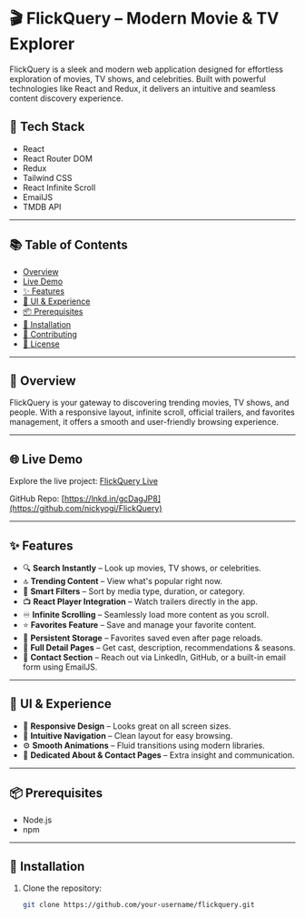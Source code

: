 # 🎬 FlickQuery – Modern Movie & TV Explorer

FlickQuery is a sleek and modern web application designed for effortless exploration of movies, TV shows, and celebrities. Built with powerful technologies like React and Redux, it delivers an intuitive and seamless content discovery experience.

## 🔧 Tech Stack

- React  
- React Router DOM  
- Redux  
- Tailwind CSS  
- React Infinite Scroll  
- EmailJS  
- TMDB API  

---

## 📚 Table of Contents

- [Overview](#overview)
- [Live Demo](#live-demo)
- [✨ Features](#-features)
- [📸 UI & Experience](#-ui--experience)
- [📦 Prerequisites](#prerequisites)
- [🚀 Installation](#installation)
- [🤝 Contributing](#contributing)
- [📝 License](#license)

---

## 🧭 Overview

FlickQuery is your gateway to discovering trending movies, TV shows, and people. With a responsive layout, infinite scroll, official trailers, and favorites management, it offers a smooth and user-friendly browsing experience.

---

## 🌐 Live Demo

Explore the live project: [FlickQuery Live](https://flick-query.vercel.app/)

GitHub Repo: [https://lnkd.in/gcDagJP8](https://github.com/nickyogi/FlickQuery)

---

## ✨ Features

- 🔍 **Search Instantly** – Look up movies, TV shows, or celebrities.
- 🔝 **Trending Content** – View what's popular right now.
- 🧠 **Smart Filters** – Sort by media type, duration, or category.
- 📺 **React Player Integration** – Watch trailers directly in the app.
- ♾️ **Infinite Scrolling** – Seamlessly load more content as you scroll.
- ⭐ **Favorites Feature** – Save and manage your favorite content.
- 💾 **Persistent Storage** – Favorites saved even after page reloads.
- 🔄 **Full Detail Pages** – Get cast, description, recommendations & seasons.
- 💌 **Contact Section** – Reach out via LinkedIn, GitHub, or a built-in email form using EmailJS.

---

## 🎨 UI & Experience

- 📱 **Responsive Design** – Looks great on all screen sizes.
- 🧭 **Intuitive Navigation** – Clean layout for easy browsing.
- ⚙️ **Smooth Animations** – Fluid transitions using modern libraries.
- 🔗 **Dedicated About & Contact Pages** – Extra insight and communication.

---

## 📦 Prerequisites

- Node.js
- npm

---

## 🚀 Installation

1. Clone the repository:  
   ```bash
   git clone https://github.com/your-username/flickquery.git
